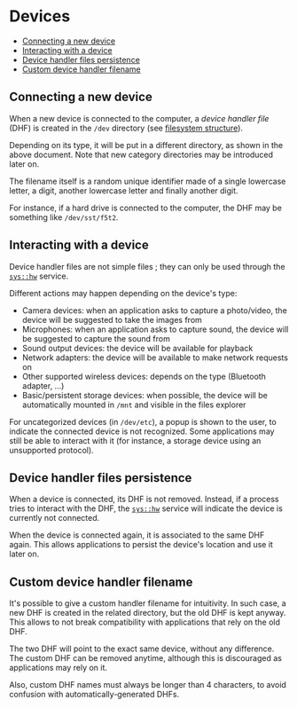 # Devices

- [Connecting a new device](#connecting-a-new-device)
- [Interacting with a device](#interacting-with-a-device)
- [Device handler files persistence](#device-handler-files-persistence)
- [Custom device handler filename](#custom-device-handler-filename)

## Connecting a new device

When a new device is connected to the computer, a _device handler file_ (DHF) is created in the `/dev` directory (see [filesystem structure](../specs/fs-structure.md)).

Depending on its type, it will be put in a different directory, as shown in the above document. Note that new category directories may be introduced later on.

The filename itself is a random unique identifier made of a single lowercase letter, a digit, another lowercase letter and finally another digit.

For instance, if a hard drive is connected to the computer, the DHF may be something like `/dev/sst/f5t2`.

## Interacting with a device

Device handler files are not simple files ; they can only be used through the [`sys::hw`](../specs/services/hw.md) service.

Different actions may happen depending on the device's type:

- Camera devices: when an application asks to capture a photo/video, the device will be suggested to take the images from
- Microphones: when an application asks to capture sound, the device will be suggested to capture the sound from
- Sound output devices: the device will be available for playback
- Network adapters: the device will be available to make network requests on
- Other supported wireless devices: depends on the type (Bluetooth adapter, ...)
- Basic/persistent storage devices: when possible, the device will be automatically mounted in `/mnt` and visible in the files explorer

For uncategorized devices (in `/dev/etc`), a popup is shown to the user, to indicate the connected device is not recognized. Some applications may still be able to interact with it (for instance, a storage device using an unsupported protocol).

## Device handler files persistence

When a device is connected, its DHF is not removed. Instead, if a process tries to interact with the DHF, the [`sys::hw`](../specs/services/hw.md) service will indicate the device is currently not connected.

When the device is connected again, it is associated to the same DHF again. This allows applications to persist the device's location and use it later on.

## Custom device handler filename

It's possible to give a custom handler filename for intuitivity. In such case, a new DHF is created in the related directory, but the old DHF is kept anyway. This allows to not break compatibility with applications that rely on the old DHF.

The two DHF will point to the exact same device, without any difference. The custom DHF can be removed anytime, although this is discouraged as applications may rely on it.

Also, custom DHF names must always be longer than 4 characters, to avoid confusion with automatically-generated DHFs.
